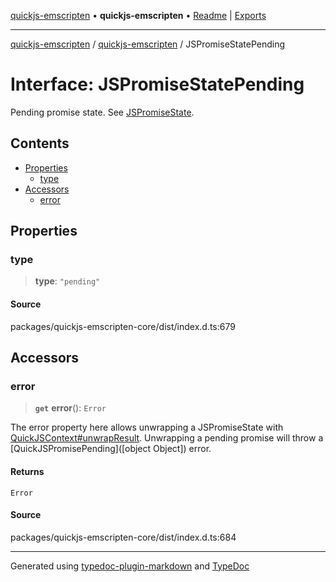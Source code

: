 [quickjs-emscripten](../../packages.md) • **quickjs-emscripten** • [Readme](../README.md) \| [Exports](../exports.md)

***

[quickjs-emscripten](../../packages.md) / [quickjs-emscripten](../exports.md) / JSPromiseStatePending

# Interface: JSPromiseStatePending

Pending promise state.
See [JSPromiseState](../exports.md#jspromisestate).

## Contents

- [Properties](JSPromiseStatePending.md#properties)
  - [type](JSPromiseStatePending.md#type)
- [Accessors](JSPromiseStatePending.md#accessors)
  - [error](JSPromiseStatePending.md#error)

## Properties

### type

> **type**: `"pending"`

#### Source

packages/quickjs-emscripten-core/dist/index.d.ts:679

## Accessors

### error

> **`get`** **error**(): `Error`

The error property here allows unwrapping a JSPromiseState with [QuickJSContext#unwrapResult](../classes/QuickJSContext.md#unwrapresult).
Unwrapping a pending promise will throw a [QuickJSPromisePending]([object Object]) error.

#### Returns

`Error`

#### Source

packages/quickjs-emscripten-core/dist/index.d.ts:684

***

Generated using [typedoc-plugin-markdown](https://www.npmjs.com/package/typedoc-plugin-markdown) and [TypeDoc](https://typedoc.org/)
